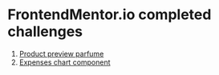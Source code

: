 # FrontendMentor.io completed challenges

1. [Product preview parfume](https://fementor-product-preview-parfume.vercel.app/)
2. [Expenses chart component](https://expenses-chart-component-beta-wine.vercel.app/)
